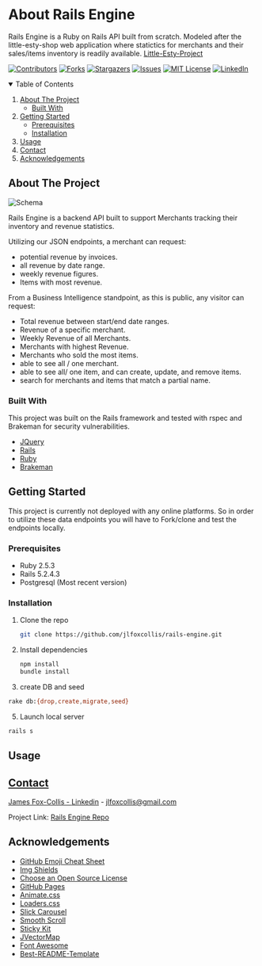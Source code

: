 # About Rails Engine

Rails Engine is a Ruby on Rails API built from scratch.  Modeled after the little-esty-shop web application where statictics for merchants and their sales/items inventory is readily available.  [Little-Esty-Project](https://github.com/turingschool-examples/little-esty-shop)
<!--
*** I'm using markdown "reference style" links for readability.
*** Reference links are enclosed in brackets [ ] instead of parentheses ( ).
*** See the bottom of this document for the declaration of the reference variables
*** for contributors-url, forks-url, etc. This is an optional, concise syntax you may use.
*** https://www.markdownguide.org/basic-syntax/#reference-style-links
-->
[![Contributors][contributors-shield]][contributors-url]
[![Forks][forks-shield]][forks-url]
[![Stargazers][stars-shield]][stars-url]
[![Issues][issues-shield]][issues-url]
[![MIT License][license-shield]][license-url]
[![LinkedIn][linkedin-shield]][linkedin-url]



<!-- PROJECT LOGO -->




<!-- TABLE OF CONTENTS -->
<details open="open">
  <summary>Table of Contents</summary>
  <ol>
    <li>
      <a href="#about-the-project">About The Project</a>
      <ul>
        <li><a href="#built-with">Built With</a></li>
      </ul>
    </li>
    <li>
      <a href="#getting-started">Getting Started</a>
      <ul>
        <li><a href="#prerequisites">Prerequisites</a></li>
        <li><a href="#installation">Installation</a></li>
      </ul>
    </li>
    <li><a href="#usage">Usage</a></li>
    <li><a href="#contact">Contact</a></li>
    <li><a href="#acknowledgements">Acknowledgements</a></li>
  </ol>
</details>



<!-- ABOUT THE PROJECT -->
## About The Project

![Schema](https://github.com/jlfoxcollis/rails-engine/main/schema.png)

Rails Engine is a backend API built to support Merchants tracking their inventory and revenue statistics.

Utilizing our JSON endpoints, a merchant can request:
* potential revenue by invoices.
* all revenue by date range.
* weekly revenue figures.
* Items with most revenue.

From a Business Intelligence standpoint, as this is public, any visitor can request:
* Total revenue between start/end date ranges.
* Revenue of a specific merchant.
* Weekly Revenue of all Merchants.
* Merchants with highest Revenue.
* Merchants who sold the most items.
* able to see all / one merchant.
* able to see all/ one item, and can create, update, and remove items.
* search for merchants and items that match a partial name.



### Built With

This project was built on the Rails framework and tested with rspec and Brakeman for security vulnerabilities.
* [JQuery](https://jquery.com)
* [Rails](https://rubyonrails.org/)
* [Ruby](https://www.ruby-lang.org/en/)
* [Brakeman](https://github.com/presidentbeef/brakeman)



<!-- GETTING STARTED -->
## Getting Started

This project is currently not deployed with any online platforms.  So in order to utilize these data endpoints you will have to Fork/clone and test the endpoints locally.

### Prerequisites

* Ruby 2.5.3
* Rails 5.2.4.3
* Postgresql (Most recent version)

### Installation

1. Clone the repo
   ```sh
   git clone https://github.com/jlfoxcollis/rails-engine.git
   ```
3. Install dependencies
   ```sh
   npm install
   bundle install
   ```
4. create DB and seed
  ```sh
  rake db:{drop,create,migrate,seed}
  ```
5. Launch local server
  ```sh
  rails s
  ```




<!-- USAGE EXAMPLES -->
## Usage

<a href="erd.pdf">

<!-- CONTACT -->
## Contact

James Fox-Collis - [Linkedin](https://www.linkedin.com/in/james-fox-collis/) - jlfoxcollis@gmail.com

Project Link: [Rails Engine Repo](https://github.com/jlfoxcollis/rails-engine)



<!-- ACKNOWLEDGEMENTS -->
## Acknowledgements
* [GitHub Emoji Cheat Sheet](https://www.webpagefx.com/tools/emoji-cheat-sheet)
* [Img Shields](https://shields.io)
* [Choose an Open Source License](https://choosealicense.com)
* [GitHub Pages](https://pages.github.com)
* [Animate.css](https://daneden.github.io/animate.css)
* [Loaders.css](https://connoratherton.com/loaders)
* [Slick Carousel](https://kenwheeler.github.io/slick)
* [Smooth Scroll](https://github.com/cferdinandi/smooth-scroll)
* [Sticky Kit](http://leafo.net/sticky-kit)
* [JVectorMap](http://jvectormap.com)
* [Font Awesome](https://fontawesome.com)
* [Best-README-Template](https://github.com/othneildrew/Best-README-Template)






<!-- MARKDOWN LINKS & IMAGES -->
<!-- https://www.markdownguide.org/basic-syntax/#reference-style-links -->
[contributors-shield]: https://img.shields.io/github/contributors/othneildrew/Best-README-Template.svg?style=for-the-badge
[contributors-url]: https://github.com/othneildrew/Best-README-Template/graphs/contributors
[forks-shield]: https://img.shields.io/github/forks/othneildrew/Best-README-Template.svg?style=for-the-badge
[forks-url]: https://github.com/othneildrew/Best-README-Template/network/members
[stars-shield]: https://img.shields.io/github/stars/othneildrew/Best-README-Template.svg?style=for-the-badge
[stars-url]: https://github.com/othneildrew/Best-README-Template/stargazers
[issues-shield]: https://img.shields.io/github/issues/othneildrew/Best-README-Template.svg?style=for-the-badge
[issues-url]: https://github.com/othneildrew/Best-README-Template/issues
[license-shield]: https://img.shields.io/github/license/othneildrew/Best-README-Template.svg?style=for-the-badge
[license-url]: https://github.com/othneildrew/Best-README-Template/blob/master/LICENSE.txt
[linkedin-shield]: https://img.shields.io/badge/-LinkedIn-black.svg?style=for-the-badge&logo=linkedin&colorB=555
[linkedin-url]: https://linkedin.com/in/othneildrew
[product-screenshot]: images/screenshot.png
